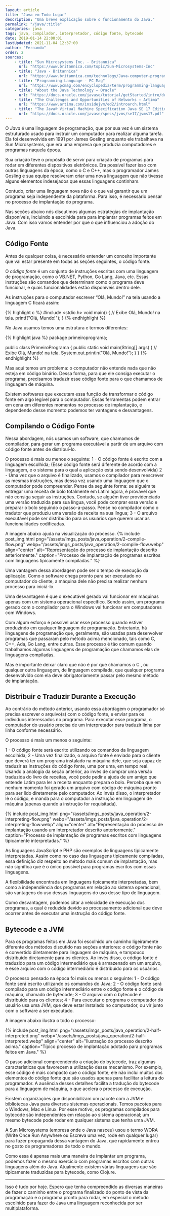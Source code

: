 ```yaml
---
layout: article
title: "Java em Todo Lugar"
description: "Uma breve explicação sobre o funcionamento do Java."
permalink: "/java/:title"
categories: java
tags: java, compilador, interpretador, código fonte, bytecode
date: 2019-01-14 22:00:01
lastUpdated: 2021-11-04 12:37:00
author: "Fernando"
order: 2
sources:
    - title: "Sun Microsystems Inc. - Britannica"
      url: "https://www.britannica.com/topic/Sun-Microsystems-Inc"
    - title: "Java - Britannica"
      url: "https://www.britannica.com/technology/Java-computer-programming-language"
    - title: "Programming Language - PC Mag"
      url: "https://www.pcmag.com/encyclopedia/term/programming-language"
    - title: "About the Java Technology – Oracle"
      url: "https://docs.oracle.com/javase/tutorial/getStarted/intro/definition.html"
    - title: "The Challenges and Opportunities of Networks – Artima"
      url: "https://www.artima.com/insidejvm/ed2/introarch.html"
    - title: "The Java® Virtual Machine Specification Java SE 17 Edition - Oracle"
      url: "https://docs.oracle.com/javase/specs/jvms/se17/jvms17.pdf"
---
```


O <dfn>Java</dfn> é uma linguagem de programação, que por sua vez é um sistema estruturado usado para instruir um computador para realizar alguma tarefa. Ela foi desenvolvida em 1991 por James Gosling enquanto ele trabalhava na Sun Microsystems, que era uma empresa que produzia computadores e programas naquela época.

Sua criação teve o propósito de servir para criação de programas para rodar em diferentes dispositivos eletrônicos. Era possível fazer isso com outras linguagens da época, como o C e C++, mas o programador James Gosling e sua equipe resolveram criar uma nova linguagem que não tivesse alguns elementos indesejados que essas linguagens continham.

Contudo, criar uma linguagem nova não é o que vai garantir que um programa seja independente da plataforma. Para isso, é necessário pensar no processo de implantação do programa.

Nas seções abaixo nós discutimos algumas estratégias de implantação disponíveis, incluindo a escolhida para para implantar programas feitos em Java. Com isso vamos entender por que o que influenciou a adoção do Java.

## Código Fonte 

Antes de qualquer coisa, é necessário entender um conceito importante que vai estar presente em todas as seções seguintes, o código fonte.

O <dfn>código fonte</dfn> é um conjunto de instruções escritas com uma linguagem de programação, como o VB.NET, Python, Go Lang, Java, etc. Essas instruções são comandos que determinam como o programa deve funcionar, e quais funcionalidades estão disponíveis dentro dele.

As instruções para o computador escrever “Olá, Mundo!” na tela usando a linguagem C ficará assim:

{% highlight c %}
#include <stdio.h>
void main() {
    // Exibe Olá, Mundo! na tela.
    printf("Olá, Mundo!");
}
{% endhighlight %}

No Java usamos temos uma estrutura e termos diferentes:

{% highlight java %}
package primeiroprograma;
 
public class PrimeiroPrograma {
    public static void main(String[] args) {
        // Exibe Olá, Mundo! na tela.
        System.out.println("Olá, Mundo!");
    }
}
{% endhighlight %}
 
Mas aqui temos um problema: o computador não entende nada que não esteja em código binário. Dessa forma, para que ele consiga executar o programa, precisamos traduzir esse código fonte para o que chamamos de linguagem de máquina.

Existem softwares que executam essa função de transformar o código fonte em algo legível para o computador. Essas ferramentas podem entrar em cena em diferentes momentos no processo de implantação, e dependendo desse momento podemos ter vantagens e desvantagens.

## Compilando o Código Fonte 
Nessa abordagem, nós usamos um software, que chamamos de compilador, para gerar um programa executável a partir de um arquivo com código fonte antes de distribuí-lo.

O processo é mais ou menos o seguinte:
1 - O código fonte é escrito com a linguagem escolhida; (Esse código fonte será diferente de acordo com a linguagem, e o sistema para o qual a aplicação está sendo desenvolvida)
2 - Uma vez que o arquivo é finalizado, usamos o compilador para reescrever as mesmas instruções, mas dessa vez usando uma linguagem que o computador pode compreender. Pense da seguinte forma: se alguém te entregar uma receita de bolo totalmente em Latim agora, é provável que não consiga seguir as instruções. Contudo, se alguém tiver providenciado uma versão traduzida para sua língua, você pode comprar essa versão e preparar o bolo seguindo o passo-a-passo. Pense no compilador como o tradutor que produziu uma versão da receita na sua língua;
3 - O arquivo executável pode ser distribuído para os usuários que querem usar as funcionalidades codificadas.

A imagem abaixo ajuda na visualização do processo.
{% include post_img.html 
png="/assets/imgs_posts/java_operation/2-compile-flow.png"
webp="/assets/imgs_posts/java_operation/2-compile-flow.webp"
align="center"
alt="Representação do processo de implantação descrito anteriormente."
caption="Processo de implantação de programas escritos com linguagens tipicamente compiladas."
%}
 
Uma vantagem dessa abordagem pode ser o tempo de execução da aplicação. Como o software chega pronto para ser executado no computador do cliente, a máquina dele não precisa realizar nenhum processo para iniciá-lo.
 
Uma desvantagem é que o executável gerado vai funcionar em máquinas apenas com um sistema operacional específico. Sendo assim, um programa gerado com o compilador para o Windows vai funcionar em computadores com Windows.
 
Com algum esforço é possível usar esse processo quando estiver produzindo em qualquer linguagem de programação. Entretanto, há linguagens de programação que, geralmente, são usadas para desenvolver programas que passaram pelo método acima mencionado, tais como C, C++, Ada, Go Lang, entre outras. Esse processo é tão comum quando trabalhamos algumas linguagens de programação que chamamos elas de linguagens compiladas.
 
Mas é importante deixar claro que não é por que chamamos o C , ou qualquer outra linguagem, de linguagem compilada, que qualquer programa desenvolvido com ela deve obrigatoriamente passar pelo mesmo método de implantação.

## Distribuir e Traduzir Durante a Execução
Ao contrário do método anterior, usando essa abordagem o programador só precisa escrever o arquivo(s) com o código fonte, e enviar para os indivíduos interessados no programa. Para executar esse programa, o computador do usuário precisa de um interpretador para traduzir linha por linha conforme necessário.
 
O processo é mais um menos o seguinte:
 
1 - O código fonte será escrito utilizando os comandos da linguagem escolhida;
2 - Uma vez finalizado, o arquivo fonte é enviado para o cliente que deverá ter um programa instalado na máquina dele, que seja capaz de traduzir as instruções do código fonte, uma por uma, em tempo real. Usando a analogia da seção anterior, ao invés de comprar uma versão traduzida do livro de receitas, você pode pedir a ajuda de um amigo que entende Latim para ler a receita enquanto prepara o bolo.
Perceba que em nenhum momento foi gerado um arquivo com código de máquina pronto para ser lido diretamente pelo computador. Ao invés disso, o interpretador lê o código, e manda para o computador a instrução em linguagem de máquina (apenas quando a instrução for requisitada).

{% include post_img.html 
png="/assets/imgs_posts/java_operation/2-interpreting-flow.png"
webp="/assets/imgs_posts/java_operation/2-interpreting-flow.webp"
align="center"
alt="Representação do processo de implantação usando um interpretador descrito anteriormente."
caption="Processo de implantação de programas escritos com linguagens tipicamente interpretadas."
%}                                                                 

As linguagens JavaScript e PHP são exemplos de linguagens tipicamente interpretadas. Assim como no caso das linguagens tipicamente compiladas, essa definição diz respeito ao método mais comum de implantação, mas não significa que é o único possível para programas escritos com essas linguagens.

A flexibilidade encontrada em linguagens tipicamente interpretadas, bem como a independência dos programas em relação ao sistema operacional, são vantagens do uso dessas linguagens do uso desse tipo de linguagem.

Como desvantagem, podemos citar a velocidade de execução dos programas, a qual é reduzida devido ao processamento adicional que deve ocorrer antes de executar uma instrução do código fonte.

## Bytecode e a JVM
Para os programas feitos em Java foi escolhido um caminho ligeiramente diferente dos métodos discutido nas seções anteriores: o código fonte não é convertido diretamente para linguagem de máquina, e tampouco distribuído diretamente para os clientes. Ao invés disso, o código fonte é traduzido para um código intermediário que é armazenado em um arquivo, e esse arquivo com o código intermediário é distribuído para os usuários.

O processo pensado na época foi mais ou menos o seguinte:
1 - O código fonte será escrito utilizando os comandos do Java;
2 - O código fonte será compilado para um código intermediário entre o código fonte e o código de máquina, chamado de bytecode;
3 - O arquivo com o bytecode é distribuído para os clientes;
4 - Para executar o programa o computador do usuário usa uma JVM, que deve estar instalado no computador, ou vir junto com o software a ser executado.

A imagem abaixo ilustra o todo o processo:

{% include post_img.html 
png="/assets/imgs_posts/java_operation/2-half-interpreted.png"
webp="/assets/imgs_posts/java_operation/2-half-interpreted.webp"
align="center"
alt="Ilustração do processo descrito acima."
caption="Típico processo de implantação adotado para programas feitos em Java."
%}

O passo adicional compreendendo a criação do bytecode, traz algumas características que favorecem a utilização desse mecanismo. Por exemplo, esse código é mais compacto que o código fonte; ele não inclui muitos dos elementos do código fonte que são usados apenas para facilitar a leitura do programador. A ausência desses detalhes facilita a tradução do bytecode para a linguagem de máquina, o que acelera o processo de execução.
 
Existem organizações que disponibilizam um pacote com a JVM e bibliotecas Java para diversos sistemas operacionais. Temos pacotes para o Windows, Mac e Linux. Por esse motivo, os programas compilados para bytecode são independentes em relação ao sistema operacional; um mesmo bytecode pode rodar em qualquer sistema que tenha uma JVM.
 
A <span lang="en">Sun Microsystems</span> (empresa onde o Java nasceu) usou o termo WORA (<span lang="en">Write Once Run Anywhere</span> ou Escreva uma vez, rode em qualquer lugar) para fazer propaganda dessa vantagem do Java, que rapidamente entrou no gosto de programadores de todo o mundo. 

Como essa é apenas mais uma maneira de implantar um programa, podemos fazer o mesmo exercício com programas escritos com outras linguagens além do Java. Atualmente existem várias linguagens que são tipicamente traduzidas para bytecode, como Clojure.

---
Isso é tudo por hoje. Espero que tenha compreendido as diversas maneiras de fazer o caminho entre o programa finalizado do ponto de vista da programação e o programa pronto para rodar, em especial o método escolhido para fazer do Java uma linguagem reconhecida por ser multiplataforma.